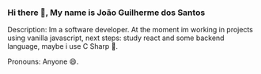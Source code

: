 ### Hi there 👋, My name is João Guilherme dos Santos

Description: Im a software developer. At the moment im working in projects using vanilla javascript, next steps: study react and some backend language, maybe i use C Sharp 🤔. 

Pronouns: Anyone 😄.

<!--
**JoaoGuilherme2909/JoaoGuilherme2909** is a ✨ _special_ ✨ repository because its `README.md` (this file) appears on your GitHub profile.

Here are some ideas to get you started:

- 🔭 I’m currently working on ...
- 🌱 I’m currently learning ...
- 👯 I’m looking to collaborate on ...
- 🤔 I’m looking for help with ...
- 💬 Ask me about ...
- 📫 How to reach me: ...
- 😄 Pronouns: ...
- ⚡ Fun fact: ...
-->
